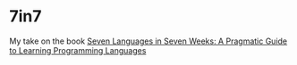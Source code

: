 # 7in7

My take on the book [Seven Languages in Seven Weeks: A Pragmatic Guide to Learning Programming Languages](https://pragprog.com/book/btlang/seven-languages-in-seven-weeks)
